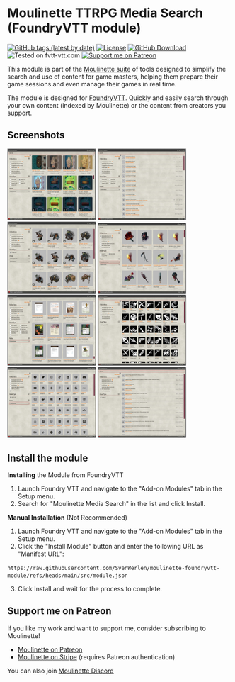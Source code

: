# Moulinette TTRPG Media Search (FoundryVTT module)

[![GitHub tags (latest by date)](https://img.shields.io/github/v/tag/SvenWerlen/moulinette-foundryvtt-module)](https://github.com/SvenWerlen/moulinette-foundryvtt-module/releases)
[![License](https://img.shields.io/github/license/SvenWerlen/moulinette-foundryvtt-module)](https://github.com/SvenWerlen/moulinette-foundryvtt-module/blob/main/LICENSE.txt)
[![GitHub Download](https://img.shields.io/badge/foundryvtt-Download-important)](#install)
![Tested on fvtt-vtt.com](https://img.shields.io/badge/Forge-supported-success)
[![Support me on Patreon](https://img.shields.io/badge/patreon-Support%20me-informational)](https://www.patreon.com/moulinette)

This module is part of the [Moulinette suite](https://www.moulinette.cloud) of tools designed to simplify the search and use of content for game masters, helping them prepare their game sessions and even manage their games in real time.

The module is designed for [FoundryVTT](https://foundryvtt.com/). Quickly and easily search through your own content (indexed by Moulinette) or the content from creators you support.

## <a name=""/>Screenshots

<img src="docs/img/browser-maps.jpg" width="200" /> <img src="docs/img/browser-audio.jpg" width="200" /> <img src="docs/img/browser-image.jpg" width="200" />
<img src="docs/img/browser-items.jpg" width="200" /> <img src="docs/img/browser-pdfs.jpg" width="200" />
<img src="docs/img/browser-gameicons.jpg" width="200" /> <img src="docs/img/browser-fontawesome.jpg" width="200" /> <img src="docs/img/browser-cannon.jpg" width="200" />


## <a name="install"/>Install the module

**Installing** the Module from FoundryVTT

1. Launch Foundry VTT and navigate to the "Add-on Modules" tab in the Setup menu.
2. Search for "Moulinette Media Search" in the list and click Install.

**Manual Installation** (Not Recommended)

1. Launch Foundry VTT and navigate to the "Add-on Modules" tab in the Setup menu.
2. Click the "Install Module" button and enter the following URL as "Manifest URL":

`https://raw.githubusercontent.com/SvenWerlen/moulinette-foundryvtt-module/refs/heads/main/src/module.json`

3. Click Install and wait for the process to complete.


## <a name="support"/>Support me on Patreon

If you like my work and want to support me, consider subscribing to Moulinette!
* [Moulinette on Patreon](https://www.patreon.com/moulinette)
* [Moulinette on Stripe](https://assets.moulinette.cloud/pricing) (requires Patreon authentication)

You can also join [Moulinette Discord](https://discord.gg/xg3dcMQfP2)
